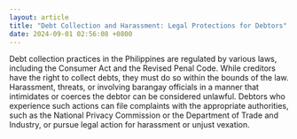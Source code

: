 ```yaml
---
layout: article
title: "Debt Collection and Harassment: Legal Protections for Debtors"
date: 2024-09-01 02:56:08 +0800
---
```


<p>Debt collection practices in the Philippines are regulated by various laws, including the Consumer Act and the Revised Penal Code. While creditors have the right to collect debts, they must do so within the bounds of the law. Harassment, threats, or involving barangay officials in a manner that intimidates or coerces the debtor can be considered unlawful. Debtors who experience such actions can file complaints with the appropriate authorities, such as the National Privacy Commission or the Department of Trade and Industry, or pursue legal action for harassment or unjust vexation.</p>